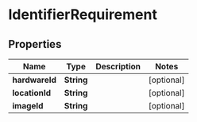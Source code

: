 
# IdentifierRequirement

## Properties
Name | Type | Description | Notes
------------ | ------------- | ------------- | -------------
**hardwareId** | **String** |  |  [optional]
**locationId** | **String** |  |  [optional]
**imageId** | **String** |  |  [optional]



